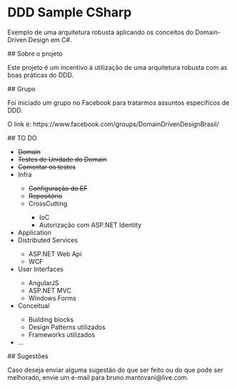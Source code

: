 # DDD Sample CSharp
<p>Exemplo de uma arquitetura robusta aplicando os conceitos do Domain-Driven Design em C#.</p>
## Sobre o projeto
<p>Este projeto é um incentivo à utilização de uma arquitetura robusta com as boas práticas do DDD.</p>
## Grupo
<p>Foi iniciado um grupo no Facebook para tratarmos assuntos específicos de DDD.</p>
<p>O link é: https://www.facebook.com/groups/DomainDrivenDesignBrasil/</p>
## TO DO
<ul>
  <li><strike>Domain</strike></li>
  <li><strike>Testes de Unidade do Domain</strike></li>
  <li><strike>Comentar os testes</strike></li>
  <li>Infra</li>
  <ul>
    <li><strike>Configuração do EF</strike></li>
    <li><strike>Repositório</strike></li>
    <li>CrossCutting</li>
    <ul>
      <li>IoC</li>
      <li>Autorização com ASP.NET Identity</li>
    </ul>
  </ul>
  <li>Application</li>
  <li>Distributed Services</li>
  <ul>
    <li>ASP.NET Web Api</li>
    <li>WCF</li>
  </ul>
  <li>User Interfaces</li>
  <ul>
    <li>AngularJS</li>
    <li>ASP.NET MVC</li>
    <li>Windows Forms</li>
  </ul>
  <li>Conceitual</li>
  <ul>
    <li>Building blocks</li>
    <li>Design Patterns utilizados</li>
    <li>Frameworks utilizados</li>
  </ul>
  <li>...</li>
</ul>
## Sugestões
<p>Caso deseja enviar alguma sugestão do que ser feito ou do que pode ser melhorado, envie um e-mail para bruno.mantovani@live.com.</p>
